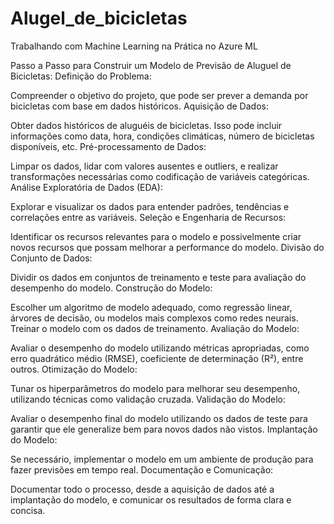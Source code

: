 # Alugel_de_bicicletas
Trabalhando com Machine Learning na Prática no Azure ML

Passo a Passo para Construir um Modelo de Previsão de Aluguel de Bicicletas:
Definição do Problema:

Compreender o objetivo do projeto, que pode ser prever a demanda por bicicletas com base em dados históricos.
Aquisição de Dados:

Obter dados históricos de aluguéis de bicicletas. Isso pode incluir informações como data, hora, condições climáticas, número de bicicletas disponíveis, etc.
Pré-processamento de Dados:

Limpar os dados, lidar com valores ausentes e outliers, e realizar transformações necessárias como codificação de variáveis categóricas.
Análise Exploratória de Dados (EDA):

Explorar e visualizar os dados para entender padrões, tendências e correlações entre as variáveis.
Seleção e Engenharia de Recursos:

Identificar os recursos relevantes para o modelo e possivelmente criar novos recursos que possam melhorar a performance do modelo.
Divisão do Conjunto de Dados:

Dividir os dados em conjuntos de treinamento e teste para avaliação do desempenho do modelo.
Construção do Modelo:

Escolher um algoritmo de modelo adequado, como regressão linear, árvores de decisão, ou modelos mais complexos como redes neurais. Treinar o modelo com os dados de treinamento.
Avaliação do Modelo:

Avaliar o desempenho do modelo utilizando métricas apropriadas, como erro quadrático médio (RMSE), coeficiente de determinação (R²), entre outros.
Otimização do Modelo:

Tunar os hiperparâmetros do modelo para melhorar seu desempenho, utilizando técnicas como validação cruzada.
Validação do Modelo:

Avaliar o desempenho final do modelo utilizando os dados de teste para garantir que ele generalize bem para novos dados não vistos.
Implantação do Modelo:

Se necessário, implementar o modelo em um ambiente de produção para fazer previsões em tempo real.
Documentação e Comunicação:

Documentar todo o processo, desde a aquisição de dados até a implantação do modelo, e comunicar os resultados de forma clara e concisa.
